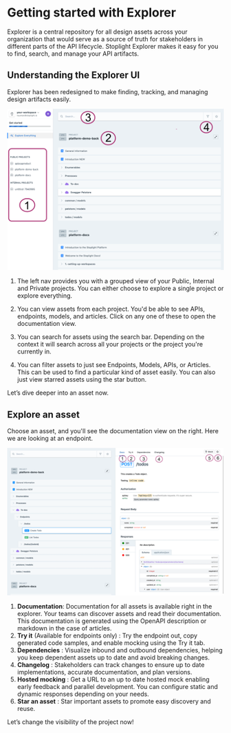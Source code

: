 # Getting started with Explorer

Explorer is a central repository for all design assets across your organization that would serve as a source of truth for stakeholders in different parts of the API lifecycle. Stoplight Explorer makes it easy for you to find, search, and manage your API artifacts.

## Understanding the Explorer UI

Explorer has been redesigned to make finding, tracking, and managing design artifacts easily. 

![](../assets/images/explorer-ui.png)

1. The left nav provides you with a grouped view of your Public, Internal and Private projects. You can either choose to explore a single project or explore everything. 

2. You can view assets from each project. You'd be able to see APIs, endpoints, models, and articles. Click on any one of these to open the documentation view.

3. You can search for assets using the search bar. Depending on the context it will search across all your projects or the project you're currently in. 

4. You can filter assets to just see Endpoints, Models, APIs, or Articles. This can be used to find a particular kind of asset easily. You can also just view starred assets using the star button. 

Let’s dive deeper into an asset now. 

## Explore an asset

Choose an asset, and you'll see the documentation view on the right. Here we are looking at an endpoint.

![](../assets/images/explore-asset.png)

1. **Documentation**: Documentation for all assets is available right in the explorer. Your teams can discover assets and read their documentation. This documentation is generated using the OpenAPI description or markdown in the case of articles.
2. **Try it** (Available for endpoints only) : Try the endpoint out, copy generated code samples, and enable mocking using the Try it tab. 
3. **Dependencies** : Visualize inbound and outbound dependencies, helping you keep dependent assets up to date and avoid breaking changes.
4. **Changelog** : Stakeholders can track changes to ensure up to date implementations, accurate documentation, and plan versions. 
5. **Hosted mocking** : Get a URL to an up to date hosted mock enabling early feedback and parallel development. You can configure static and dynamic responses depending on your needs. 
6. **Star an asset** : Star important assets to promote easy discovery and reuse.

Let’s change the visibility of the project now! 

